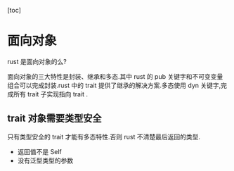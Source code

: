 [toc]

# 面向对象

rust 是面向对象的么?

面向对象的三大特性是封装、继承和多态.其中 rust 的 pub 关键字和不可变变量组合可以完成封装.rust 中的 trait 提供了继承的解决方案.多态使用 dyn 关键字,完成所有 trait 子实现指向 trait .

## trait 对象需要类型安全

只有类型安全的 trait 才能有多态特性.否则 rust 不清楚最后返回的类型.

- 返回值不是 Self
- 没有泛型类型的参数
